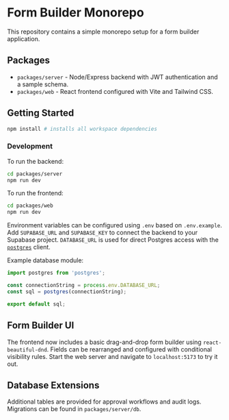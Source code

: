 # Form Builder Monorepo

This repository contains a simple monorepo setup for a form builder application.

## Packages

- `packages/server` - Node/Express backend with JWT authentication and a sample schema.
- `packages/web` - React frontend configured with Vite and Tailwind CSS.

## Getting Started

```bash
npm install # installs all workspace dependencies
```

### Development

To run the backend:

```bash
cd packages/server
npm run dev
```

To run the frontend:

```bash
cd packages/web
npm run dev
```

Environment variables can be configured using `.env` based on `.env.example`.
Add `SUPABASE_URL` and `SUPABASE_KEY` to connect the backend to your Supabase
project. `DATABASE_URL` is used for direct Postgres access with the
[`postgres`](https://www.npmjs.com/package/postgres) client.

Example database module:

```javascript
import postgres from 'postgres';

const connectionString = process.env.DATABASE_URL;
const sql = postgres(connectionString);

export default sql;
```

## Form Builder UI

The frontend now includes a basic drag-and-drop form builder using `react-beautiful-dnd`. Fields can be rearranged and configured with conditional visibility rules. Start the web server and navigate to `localhost:5173` to try it out.

## Database Extensions

Additional tables are provided for approval workflows and audit logs. Migrations can be found in `packages/server/db`.

